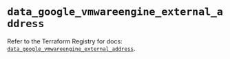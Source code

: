 # `data_google_vmwareengine_external_address`

Refer to the Terraform Registry for docs: [`data_google_vmwareengine_external_address`](https://registry.terraform.io/providers/hashicorp/google/5.35.0/docs/data-sources/vmwareengine_external_address).
